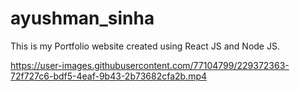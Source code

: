 # ayushman_sinha
This is my Portfolio website created using React JS and Node JS.

https://user-images.githubusercontent.com/77104799/229372363-72f727c6-bdf5-4eaf-9b43-2b73682cfa2b.mp4

